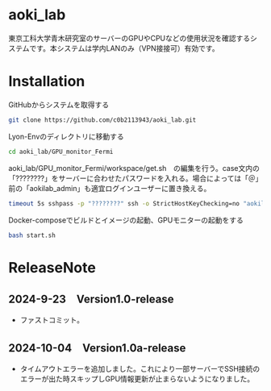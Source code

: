 # aoki_lab

東京工科大学青木研究室のサーバーのGPUやCPUなどの使用状況を確認するシステムです。本システムは学内LANのみ（VPN接接可）有効です。

# Installation

GitHubからシステムを取得する
```bash
git clone https://github.com/c0b2113943/aoki_lab.git
```
Lyon-Envのディレクトリに移動する
```bash
cd aoki_lab/GPU_monitor_Fermi
```
aoki_lab/GPU_monitor_Fermi/workspace/get.sh　の編集を行う。case文内の「????????」をサーバーに合わせたパスワードを入れる。場合によっては「＠」前の「aokilab_admin」も適宜ログインユーザーに置き換える。
```bash
timeout 5s sshpass -p "????????" ssh -o StrictHostKeyChecking=no "aokilab_admin@$ip_address" 'bash -s' < cpu.sh > "$log_file"
```
Docker-composeでビルドとイメージの起動、GPUモニターの起動をする
```bash
bash start.sh
```



# ReleaseNote
## 2024-9-23　Version1.0-release
* ファストコミット。
## 2024-10-04　Version1.0a-release
* タイムアウトエラーを追加しました。これにより一部サーバーでSSH接続のエラーが出た時スキップしGPU情報更新が止まらないようになりました。